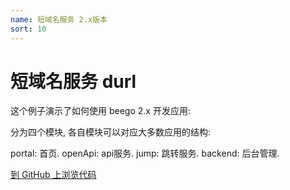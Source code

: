 ```yaml
---
name: 短域名服务 2.x版本
sort: 10
---
```


# 短域名服务 durl

这个例子演示了如何使用 beego 2.x 开发应用:

分为四个模块, 各自模块可以对应大多数应用的结构:

portal: 首页.
openApi: api服务.
jump: 跳转服务.
backend: 后台管理.

[到 GitHub 上浏览代码](https://github.com/beego/samples/tree/master/shorturl)
